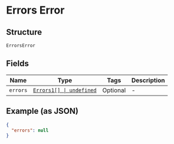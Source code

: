 
# Errors Error

## Structure

`ErrorsError`

## Fields

| Name | Type | Tags | Description |
|  --- | --- | --- | --- |
| `errors` | [`Errors1[] \| undefined`](/doc/models/errors-1.md) | Optional | - |

## Example (as JSON)

```json
{
  "errors": null
}
```

